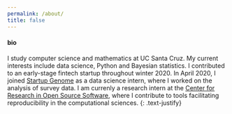 ```yaml
---
permalink: /about/
title: false
---
```


#### bio

I study computer science and mathematics at UC Santa Cruz. My current interests 
include data science, Python and Bayesian statistics. 
I contributed to an early-stage fintech startup throughout winter 2020. 
In April 2020, I joined [Startup Genome](https://startupgenome.com/) as a 
data science intern, where I worked on the analysis of survey data.
I am currenly a research intern at the 
[Center for Research in Open Source Software](https://cross.ucsc.edu/), where 
I contribute to tools facilitating reproducibility in the computational 
sciences.
{: .text-justify}